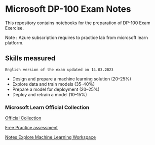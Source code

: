 # Microsoft DP-100 Exam Notes

This repository contains notebooks for the preparation of DP-100 Exam Exercise.

Note : Azure subscription requires to practice lab from microsoft learn platform.

## Skills measured
```English version of the exam updated on 14.03.2023 ```	

- Design and prepare a machine learning solution (20–25%)
- Explore data and train models (35–40%)
- Prepare a model for deployment (20–25%)
- Deploy and retrain a model (10–15%)


### Microsoft Learn Official Collection
 
[Official Collection](https://learn.microsoft.com/en-us/certifications/exams/dp-100/)

[Free Practice assessment](https://learn.microsoft.com/certifications/exams/dp-100/practice/assessment?assessment-type=practice&assessmentId=62)

[Notes Explore Machine Learning Workspace](https://github.com/Gaurang140/Microsoft_dp_100_exam_notes/blob/88b85759daa313b757d35b52ffa5c09e7b6ddc16/Exploere%20the%20Azure%20Machine%20Learning%20Workspace)

